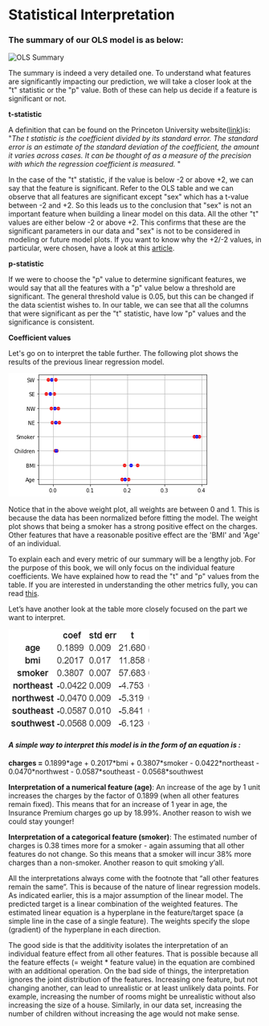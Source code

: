 # Statistical Interpretation

### **The summary of our OLS model is as below:** 

![OLS Summary](https://lh6.googleusercontent.com/il56OS6H1gdzHeV3SYgIrlBAhdROI_KdVhL_9YmGr0nQxvHvKBZe7ODfEQiZF6ktdU2RgDPBMKvtAS-fUcfANASlxK-o0SeFezdFEhCgS6zikRizH5xdEHm50zbMY9dONNHXmwdu)

The summary is indeed a very detailed one. To understand what features are significantly impacting our prediction, we will take a closer look at the "t" statistic or the "p" value. Both of these can help us decide if a feature is significant or not. 

**t-statistic**

A definition that can be found on the Princeton University website\([link](https://dss.princeton.edu/online_help/analysis/interpreting_regression.htm)\)is: "_The t statistic is the coefficient divided by its standard error. The standard error is an estimate of the standard deviation of the coefficient, the amount it varies across cases. It can be thought of as a measure of the precision with which the regression coefficient is measured._ "

In the case of the "t" statistic, if the value is below -2 or above +2, we can say that the feature is significant. Refer to the OLS table and we can observe that all features are significant except "sex" which has a t-value between -2 and +2. So this leads us to the conclusion that "sex" is not an important feature when building a linear model on this data. All the other "t" values are either below -2 or above +2. This confirms that these are the significant parameters in our data and "sex" is not to be considered in modeling or future model plots. If you want to know why the +2/-2 values, in particular, were chosen, have a look at this [article](https://blog.minitab.com/blog/adventures-in-statistics-2/understanding-t-tests-t-values-and-t-distributions).

**p-statistic**

If we were to choose the "p" value to determine significant features, we would say that all the features with a "p" value below a threshold are significant. The general threshold value is 0.05, but this can be changed if the data scientist wishes to. In our table, we can see that all the columns that were significant as per the "t" statistic, have low "p" values and the significance is consistent. 

**Coefficient values**

Let's go on to interpret the table further. The following plot shows the results of the previous linear regression model.  


![Weight Plot](../../.gitbook/assets/weightplot.PNG)

Notice that in the above weight plot, all weights are between 0 and 1. This is because the data has been normalized before fitting the model. The weight plot shows that being a smoker has a strong positive effect on the charges. Other features that have a reasonable positive effect are the 'BMI' and 'Age' of an individual.  

To explain each and every metric of our summary will be a lengthy job. For the purpose of this book, we will only focus on the individual feature coefficients. We have explained how to read the "t" and "p" values from the table. If you are interested in understanding the other metrics fully, you can read [this](https://medium.com/@jyotiyadav99111/statistics-how-should-i-interpret-results-of-ols-3bde1ebeec01).

Let’s have another look at the table more closely focused on the part we want to interpret.  


![OLS Statistics](../../.gitbook/assets/image%20%287%29.png)

#### _A simple way to interpret this model is in the form of an equation is :_

**charges =**  0.1899\*age + 0.2017\*bmi + 0.3807\*smoker - 0.0422\*northeast - 0.0470\*northwest - 0.0587\*southeast - 0.0568\*southwest

**Interpretation of a numerical feature \(age\)**: An increase of the age by 1 unit increases the charges by the factor of 0.1899 \(when all other features remain fixed\). This means that for an increase of 1 year in age, the Insurance Premium charges go up by 18.99%. Another reason to wish we could stay younger!

**Interpretation of a categorical feature \(smoker\)**: The estimated number of charges is 0.38 times more for a smoker - again assuming that all other features do not change. So this means that a smoker will incur 38% more charges than a non-smoker. Another reason to quit smoking y’all.

All the interpretations always come with the footnote that “all other features remain the same”. This is because of the nature of linear regression models. As indicated earlier, this is a major assumption of the linear model. The predicted target is a linear combination of the weighted features. The estimated linear equation is a hyperplane in the feature/target space \(a simple line in the case of a single feature\). The weights specify the slope \(gradient\) of the hyperplane in each direction. 

The good side is that the additivity isolates the interpretation of an individual feature effect from all other features. That is possible because all the feature effects \(= weight \* feature value\) in the equation are combined with an additional operation. On the bad side of things, the interpretation ignores the joint distribution of the features. Increasing one feature, but not changing another, can lead to unrealistic or at least unlikely data points. For example, increasing the number of rooms might be unrealistic without also increasing the size of a house. Similarly, in our data set, increasing the number of children without increasing the age would not make sense.   
  
  


